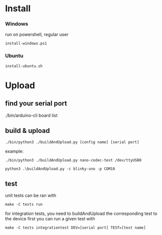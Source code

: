 # Install
### Windows
run on powershell, regular user
```
install-windows.ps1
```
### Ubuntu
```
install-ubuntu.sh
```
# Upload 
## find your serial port
./bin/arduino-cli board list
## build & upload
```
./bin/python3 ./buildAndUpload.py [config name] [serial port]
```
example:
```
./bin/python3 ./buildAndUpload.py nano-codec-test /dev/ttyUSB0
```
```
python3 .\buildAndUpload.py -c blinky-uno -p COM10
```

## test
unit tests can be ran with 
```
make -C tests run
```
for integration tests, you need to buildAndUpload the corresponding test to the device first
you can run a given test with
```
make -C tests integrationtest DEV=[serial port] TEST=[test name]
```